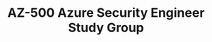 ---
state: Virtual
region: Virtual
title: AZ-500 Azure Security Engineer Study Group
event_url: https://msuspartners.eventbuilder.com/AZ500StudyGroup
start_date: 2020-03-25
end_date: 2020-05-13
cost: Free
topics: [ azure, certification ]
---